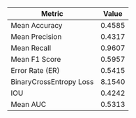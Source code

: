 | Metric                  | Value |
|-------------------------|-------|
| Mean Accuracy           | 0.4585|
| Mean Precision          | 0.4317|
| Mean Recall             | 0.9607|
| Mean F1 Score           | 0.5957|
| Error Rate (ER)         | 0.5415|
| BinaryCrossEntropy Loss | 8.1540|
| IOU                     | 0.4242|
| Mean AUC                | 0.5313|
